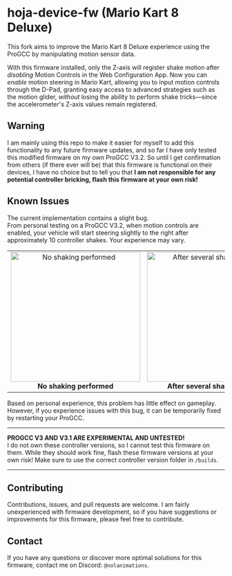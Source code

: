 # hoja-device-fw (Mario Kart 8 Deluxe)

This fork aims to improve the Mario Kart 8 Deluxe experience using the ProGCC by manipulating motion sensor data.

With this firmware installed, only the Z-axis will register shake motion after *disabling* Motion Controls in the Web Configuration App. Now you can *enable* motion steering in Mario Kart, allowing you to input motion controls through the D-Pad, granting easy access to advanced strategies such as the motion glider, *without* losing the ability to perform shake tricks—since the accelerometer's Z-axis values remain registered.

## Warning

I am mainly using this repo to make it easier for myself to add this functionality to any future firmware updates, and so far I have only tested this modified firmware on my own ProGCC V3.2. So until I get confirmation from others (if there ever will be) that this firmware is functional on their devices, I have no choice but to tell you that **I am not responsible for any potential controller bricking, flash this firmware at your own risk!**

## Known Issues

The current implementation contains a slight bug.  
From personal testing on a ProGCC V3.2, when motion controls are enabled, your vehicle will start steering slightly to the right after approximately 10 controller shakes. Your experience may vary.

<div align="center">
  <table>
    <tr>
      <td align="center">
        <img src="assets/steer1.gif" alt="No shaking performed" width="300"/><br/>
        <strong>No shaking performed</strong>
      </td>
      <td align="center">
        <img src="assets/steer2.gif" alt="After several shake cycles" width="300"/><br/>
        <strong>After several shake cycles</strong>
      </td>
    </tr>
  </table>
</div>

Based on personal experience, this problem has little effect on gameplay. However, if you experience issues with this bug, it can be temporarily fixed by restarting your ProGCC.

---

**PROGCC V3 AND V3.1 ARE EXPERIMENTAL AND UNTESTED!**  
I do not own these controller versions, so I cannot test this firmware on them. While they should work fine, flash these firmware versions at your own risk! Make sure to use the correct controller version folder in `/builds`.

---

## Contributing

Contributions, issues, and pull requests are welcome. I am fairly unexperienced with firmware development, so if you have suggestions or improvements for this firmware, please feel free to contribute.

## Contact

If you have any questions or discover more optimal solutions for this firmware, contact me on Discord: `@nolanimations`. 
